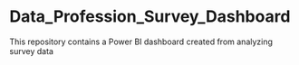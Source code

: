 # Data_Profession_Survey_Dashboard
This repository contains a Power BI dashboard created from analyzing survey data 
